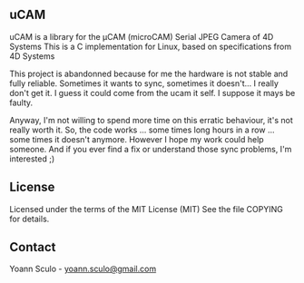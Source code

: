 uCAM
----

uCAM is a library for the μCAM (microCAM) Serial JPEG Camera of 4D Systems
This is a C implementation for Linux, based on specifications from 4D Systems

This project is abandonned because for me the hardware is not stable and fully
reliable. Sometimes it wants to sync, sometimes it doesn't... I really don't get
it. I guess it could come from the ucam it self. I suppose it mays be faulty.

Anyway, I'm not willing to spend more time on this erratic behaviour, it's not
really worth it. So, the code works ... some times long hours in a row ... some
times it doesn't anymore. However I hope my work could help someone. And if you
ever find a fix or understand those sync problems, I'm interested ;)

License
-------

Licensed under the terms of the MIT License (MIT)
See the file COPYING for details.

Contact
-------

Yoann Sculo - <yoann.sculo@gmail.com>
